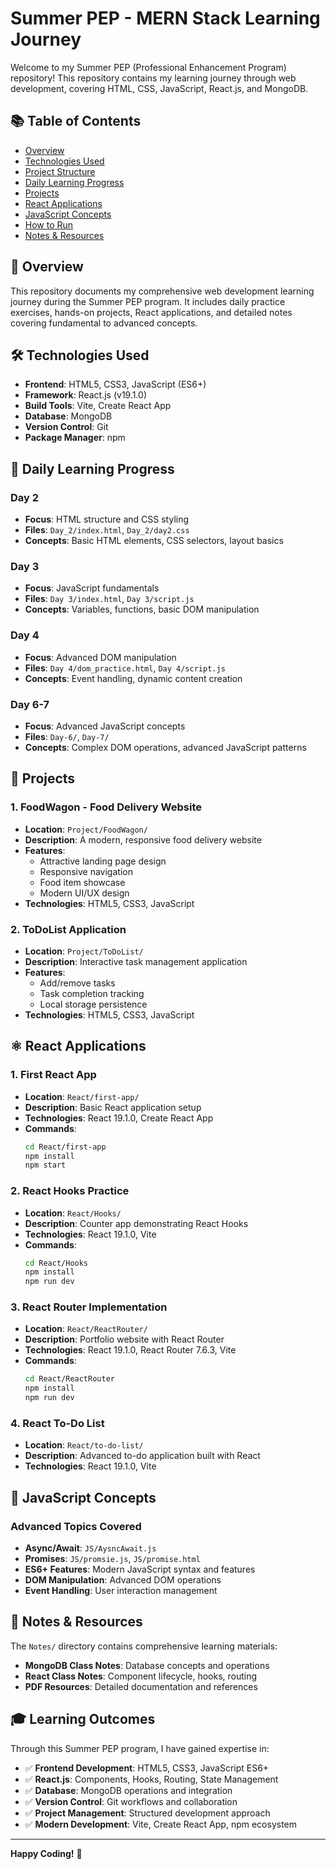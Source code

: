 # Summer PEP - MERN Stack Learning Journey

Welcome to my Summer PEP (Professional Enhancement Program) repository! This repository contains my learning journey through web development, covering HTML, CSS, JavaScript, React.js, and MongoDB.

## 📚 Table of Contents

- [Overview](#overview)
- [Technologies Used](#technologies-used)
- [Project Structure](#project-structure)
- [Daily Learning Progress](#daily-learning-progress)
- [Projects](#projects)
- [React Applications](#react-applications)
- [JavaScript Concepts](#javascript-concepts)
- [How to Run](#how-to-run)
- [Notes & Resources](#notes--resources)

## 🎯 Overview

This repository documents my comprehensive web development learning journey during the Summer PEP program. It includes daily practice exercises, hands-on projects, React applications, and detailed notes covering fundamental to advanced concepts.

## 🛠️ Technologies Used

- **Frontend**: HTML5, CSS3, JavaScript (ES6+)
- **Framework**: React.js (v19.1.0)
- **Build Tools**: Vite, Create React App
- **Database**: MongoDB
- **Version Control**: Git
- **Package Manager**: npm


## 📅 Daily Learning Progress

### Day 2
- **Focus**: HTML structure and CSS styling
- **Files**: `Day_2/index.html`, `Day_2/day2.css`
- **Concepts**: Basic HTML elements, CSS selectors, layout basics

### Day 3
- **Focus**: JavaScript fundamentals
- **Files**: `Day 3/index.html`, `Day 3/script.js`
- **Concepts**: Variables, functions, basic DOM manipulation

### Day 4
- **Focus**: Advanced DOM manipulation
- **Files**: `Day 4/dom_practice.html`, `Day 4/script.js`
- **Concepts**: Event handling, dynamic content creation

### Day 6-7
- **Focus**: Advanced JavaScript concepts
- **Files**: `Day-6/`, `Day-7/`
- **Concepts**: Complex DOM operations, advanced JavaScript patterns

## 🚀 Projects

### 1. FoodWagon - Food Delivery Website
- **Location**: `Project/FoodWagon/`
- **Description**: A modern, responsive food delivery website
- **Features**:
  - Attractive landing page design
  - Responsive navigation
  - Food item showcase
  - Modern UI/UX design
- **Technologies**: HTML5, CSS3, JavaScript

### 2. ToDoList Application
- **Location**: `Project/ToDoList/`
- **Description**: Interactive task management application
- **Features**:
  - Add/remove tasks
  - Task completion tracking
  - Local storage persistence
- **Technologies**: HTML5, CSS3, JavaScript

## ⚛️ React Applications

### 1. First React App
- **Location**: `React/first-app/`
- **Description**: Basic React application setup
- **Technologies**: React 19.1.0, Create React App
- **Commands**:
  ```bash
  cd React/first-app
  npm install
  npm start
  ```

### 2. React Hooks Practice
- **Location**: `React/Hooks/`
- **Description**: Counter app demonstrating React Hooks
- **Technologies**: React 19.1.0, Vite
- **Commands**:
  ```bash
  cd React/Hooks
  npm install
  npm run dev
  ```

### 3. React Router Implementation
- **Location**: `React/ReactRouter/`
- **Description**: Portfolio website with React Router
- **Technologies**: React 19.1.0, React Router 7.6.3, Vite
- **Commands**:
  ```bash
  cd React/ReactRouter
  npm install
  npm run dev
  ```

### 4. React To-Do List
- **Location**: `React/to-do-list/`
- **Description**: Advanced to-do application built with React
- **Technologies**: React 19.1.0, Vite

## 📝 JavaScript Concepts

### Advanced Topics Covered
- **Async/Await**: `JS/AysncAwait.js`
- **Promises**: `JS/promsie.js`, `JS/promise.html`
- **ES6+ Features**: Modern JavaScript syntax and features
- **DOM Manipulation**: Advanced DOM operations
- **Event Handling**: User interaction management

## 📖 Notes & Resources

The `Notes/` directory contains comprehensive learning materials:

- **MongoDB Class Notes**: Database concepts and operations
- **React Class Notes**: Component lifecycle, hooks, routing
- **PDF Resources**: Detailed documentation and references


## 🎓 Learning Outcomes

Through this Summer PEP program, I have gained expertise in:

- ✅ **Frontend Development**: HTML5, CSS3, JavaScript ES6+
- ✅ **React.js**: Components, Hooks, Routing, State Management
- ✅ **Database**: MongoDB operations and integration
- ✅ **Version Control**: Git workflows and collaboration
- ✅ **Project Management**: Structured development approach
- ✅ **Modern Development**: Vite, Create React App, npm ecosystem

---

**Happy Coding!** 🚀
